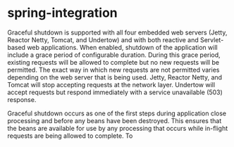 # spring-integration

Graceful shutdown is supported with all four embedded web servers (Jetty, Reactor Netty, Tomcat, and Undertow) and with both reactive and Servlet-based web applications. When enabled, shutdown of the application will include a grace period of configurable duration. During this grace period, existing requests will be allowed to complete but no new requests will be permitted. The exact way in which new requests are not permitted varies depending on the web server that is being used. Jetty, Reactor Netty, and Tomcat will stop accepting requests at the network layer. Undertow will accept requests but respond immediately with a service unavailable (503) response.

Graceful shutdown occurs as one of the first steps during application close processing and before any beans have been destroyed. This ensures that the beans are available for use by any processing that occurs while in-flight requests are being allowed to complete. To 

